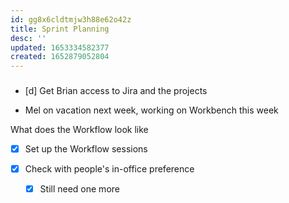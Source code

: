```yaml
---
id: gg8x6cldtmjw3h88e62o42z
title: Sprint Planning
desc: ''
updated: 1653334582377
created: 1652879052804
---
```


### 
- [d] Get Brian access to Jira and the projects

- Mel on vacation next week, working on Workbench this week

What does the Workflow look like
- [x] Set up the Workflow sessions

- [x] Check with people's in-office preference
  - [x] Still need one more
